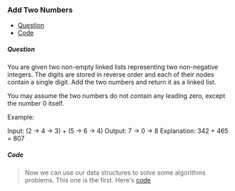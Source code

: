 ### Add Two Numbers

- [Question](#Question)
- [Code](#Code)

##### Question

You are given two non-empty linked lists representing two non-negative integers. The digits are stored in reverse order and each of their nodes contain a single digit. Add the two numbers and return it as a linked list.

You may assume the two numbers do not contain any leading zero, except the number 0 itself.

Example:

Input: (2 -> 4 -> 3) + (5 -> 6 -> 4)
Output: 7 -> 0 -> 8
Explanation: 342 + 465 = 807

##### Code

> Now we can use our data structures to solve some algorithms problems. This one is the first. Here's [code](../add_two_numbers.h)


